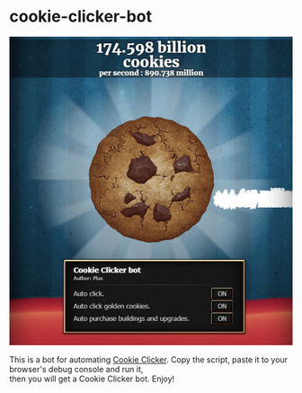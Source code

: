 # cookie-clicker-bot

![screenshot](./screenshot.png) 

This is a bot for automating [Cookie Clicker](https://orteil.dashnet.org/cookieclicker/).
Copy the script, paste it to your browser's debug console and run it,  
then you will get a Cookie Clicker bot. Enjoy!
